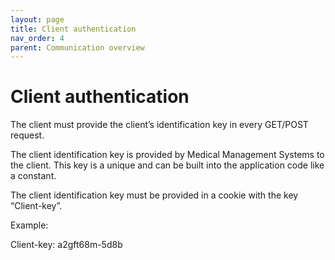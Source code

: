 ```yaml
---
layout: page
title: Client authentication
nav_order: 4
parent: Communication overview
---
```


# Client authenticationThe client must provide the client’s identification key in every GET/POST request.The client identification key is provided by Medical Management Systems to the client. This key is a unique and can be built into the application code like a constant.The client identification key must be provided in a cookie with the key “Client-key”.Example:Client-key: a2gft68m-5d8b
